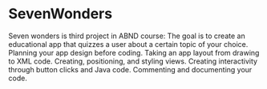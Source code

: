 # SevenWonders
Seven wonders is third project in ABND course:
The goal is to create an educational app that quizzes a user about a certain topic of your choice.
Planning your app design before coding.
Taking an app layout from drawing to XML code.
Creating, positioning, and styling views.
Creating interactivity through button clicks and Java code.
Commenting and documenting your code.
